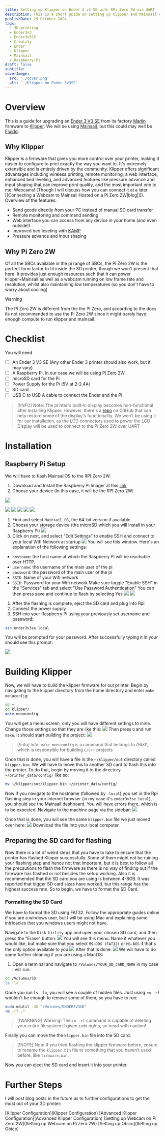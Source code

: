 ```yaml
---
title: Setting up Klipper on Ender 3 v3 SE with RPi Zero 2W via UART
description: This is a short guide on setting up Klipper and Mainsail on a Raspberry Pi Zero 2W and connecting it to an Ender 3v3SE via UART
publishDate: 29 October 2024
tags:
  - 3D-printing
  - Ender3v3
  - Ender3v3SE
  - Creality
  - Ender
  - Klipper
  - Mainsail
  - Raspberry-Pi
draft: false
subtitle:
coverImage:
  src: './cover.png'
  alt: './Klipper on Ender 3v3SE'
---
```


# Overview

This is a guide for upgrading an [Ender 3 V3 SE]() from its factory [Marlin]() firmware to [Klipper](). We will be using [Mainsail](), but this could may well be [Fluidd]().

## Why Klipper

Klipper is a firmware that gives you more control over your printer, making it easier to configure to print exactly the way you want to. It's extremely extensible and is entirely driven by the community. Klipper offers significant advantages including wireless printing, remote monitoring, a web interface, enhanced bed leveling, and advanced features like pressure advance and input shaping that can improve print quality, and the most important one to me: Webcams! (Though I will discuss how you can connect it at a later [[Connecting a Webcam to Mainsail Hosted on a Pi Zero 2W|blog|]]). Overview of the features:

- Send gcode directly from your PC instead of manual SD card transfer
- Remote monitoring and command sending
- Web interface you can access from any device in your home (and even outside!)
- Improved bed leveling with [KAMP](https://github.com/kyleisah/Klipper-Adaptive-Meshing-Purging)
- Pressure advance and input shaping

## Why Pi Zero 2W

Of all the SBCs available in the pi range of SBCs, the Pi Zero 2W is the perfect form factor to fit inside the 3D printer, though we won't present that here. It provides just enough resources such that it can power klipper+Mainsail as well as a webcam running on low frame rate and resolution, whilst also maintaining low temperatures (so you don't have to worry about cooling)

> [!WARNING]
> The Pi Zero 2W is different from the the Pi Zero, and according to the docs its not recommended to use the Pi Zero 2W since it might barely have enough compute to run klipper and mainsail.

# Checklist

You will need

- [ ] An Ender 3 V3 SE (Any other Ender 3 printer should also work, but it may vary)
- [ ] A Raspberry Pi, in our case we will be using Pi Zero 2W
- [ ] microSD card for the Pi
- [ ] Power Supply for the Pi (5V at 2-2.4A)
- [ ] SD card
- [ ] USB C to USB A cable to connect the Ender and the Pi

> [!INFO] Note:
> The printer's built-in display becomes non-functional after installing Klipper. However, there's a [repo](https://github.com/jpcurti/E3V3SE_display_klipper) on GitHub that can help restore some of the display's functionality. We won't be using it for our installation, as the LCD connectors used to power the LCD Display will be used to connect to the Pi Zero 2W over UART

# Installation

## Raspberry Pi Setup

We will have to flash MainsailOS to the RPI Zero 2W.

1. Download and Install the Raspberry Pi Imager at this [link](https://www.raspberrypi.com/software/)
2. Choose your device (In this case, it will be the RPI Zero 2W)

![](rpi_imager_step_1.png)

![](rpi_imager_step_2.png)
![](rpi_imager_step_3.png)
![](rpi_imager_step_4.png)
![](rpi_imager_step_5.png)
![](rpi_imager_step_6.png)

1. Find and select `Mainsail OS`, the 64-bit version if available
2. Choose your storage device (the microSD which you will install in your Raspberry Pi)
   ![](rpi_imager_step_7.png)
3. Click on next, and select "Edit Settings" to enable SSH and connect to your local Wifi Network at startup
   ![](rpi_imager_step_8.png)
   You will see this window. Here's an explanation of the following settings:

- `hostname`: the host name at which the Raspberry Pi will be reachable over HTTP.
- `username`: the username of the main user of the pi
- `password`: the password of the main user of the pi
- `SSID`: Name of your Wifi network
- `SSID`: Password for your Wifi network
  Make sure toggle "Enable SSH" in the "Services" tab and select "Use Password Authentication"
  You can then press save and continue to flash by selecting Yes
  ![](rpi_imager_step_9.png)
  ![](rpi_imager_step_10.png)

1. After the flashing is complete, eject the SD card and plug into Rpi
2. Connect the power supply
3. SSH into your Raspberry Pi using your previously set username and password:

```bash
ssh ender3v3se.local
```

You will be prompted for your password. After successfully typing it in your should see this prompt:

![](rpi_imager_step_13.png)

# Building Klipper

Now, we will have to build the klipper firmware for out printer. Begin by navigating to the klipper directory from the home directory and enter `make menuconfig`:

```bash
cd ~
cd klipper/
make menuconfig
```

You will get a menu screen, only you will have different settings to mine. Change those settings so that they are like this:
![](rpi_imager_step_14.png)
Then press `Q` and run `make`. It should start building the project:
![](rpi_imager_step_15.png)

> [!Info] Info:
> `make menuconfig` is a command that belongs to `CMAKE`, which is responsible for building `C/C++` projects

Once that is done, you will have a file in the `~/klipper/out` directory called `klipper.bin`. We will have to move this to another SD card to flash this into the printer. To do that, begin by moving it to the directory `~/printer_data/config/` like so:

```bash
mv ~/klipper/out/klipper.bin ~/printer_data/config/
```

Now if you navigate to the hostname (followed by `.local`) you set in the Rpi flashing step in your internet browser (in my case it's `ender3v3se.local`), you should see the Mainsail dashboard. You will have errors there, which is to be expected. Navigate to the machine page via the sidebar:
![](rpi_imager_step_16.png)

Once that is done, you will see the same `klipper.bin` file we just moved over here:
![](rpi_imager_step_17.png)
Download the file into your local computer.

## Preparing the SD card for flashing

Now there is a lot of weird steps that you have to take to ensure that the printer has flashed Klipper successfully. Some of them might not be ruining your flashing step and hence not that important, but it is best to follow all the precautions to flash the firmware as there is no way of finding out if the firmware has flashed or not besides the setup working. Also it is recommended that the SD card you are using is between 4-8GB. It was reported that bigger SD card sizes have worked, but this range has the highest success rate. So to begin, we have to format the SD Card.

### Formatting the SD Card

We have to format the SD using FAT32. Follow the appropriate guides online if you are a windows user, but I will be using Mac and explaining some intricacies that you windows users might not have.

Navigate to the `Disk Utility` app and open your chosen SD card, and then press the "Erase" button:
![](rpi_imager_step_18.png)
You will see this menu. Name it whatever you would like, but make sure that you select `MS-DOS (FAT32)` or `MS-DOS` if that's the only option available to you
![](rpi_imager_step_.png)
After that is done:
![](rpi_imager_step_19.png)
We will have to do some further cleaning if you are using a MacOS:

1. Open a terminal and navigate to `/Volumes/YOUR_SD_CARD_NAME` in my case i will run:

```bash
cd /Volumes/SD
ls -la
```

Once you run `ls -la`, you will see a couple of hidden files. Just using `rm -rf` wouldn't be enough to remove some of them, so you have to run:

```bash
sudo mdutil -dX "/Volumes/ENDER3V3SD"
rm -rf .*
```

> [!WARNING] Warning!
> The `rm -rf` command is capable of deleting your entire filesystem if given `sudo` rights, so tread with caution!

Finally you can move the the `klipper.bin` file into the SD card.

> [!NOTE] Note
> If you tried flashing the klipper firmware before, ensure to rename the `klipper.bin` file to something that you haven't used before, like `firmware.bin`.

Now you can eject the SD card and insert it into your printer.

# Further Steps

I will post blog posts in the future as to further configurations to get the most out of your 3D printer:

[Klipper Configuration](Klipper Configuration)
[Advanced Klipper Configuration](Advanced Klipper Configuration)
[Setting up Webcam on Pi Zero 2W](Setting up Webcam on Pi Zero 2W)
[Setting up Obico](Setting up Obico)
